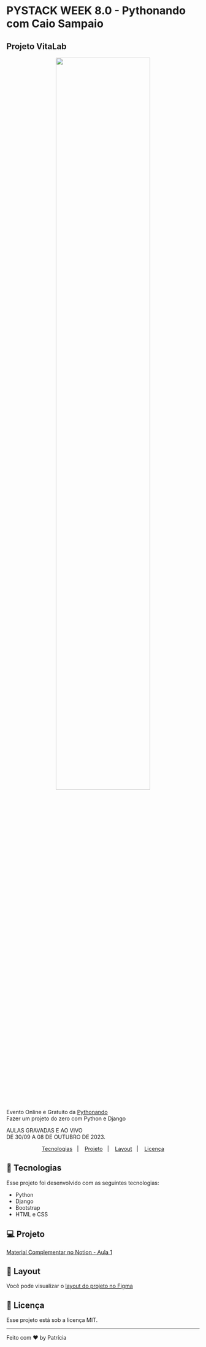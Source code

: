 # PYSTACK WEEK 8.0 - Pythonando com Caio Sampaio

## Projeto VitaLab

<p align="center">
    <img src="templates/static/geral/img/preview.png" width= "70%">  
</p>

Evento Online e Gratuito da [Pythonando](https://pythonando.com.br/psw/evento/)  
Fazer um projeto do zero com Python e Django
  
AULAS GRAVADAS E AO VIVO  
DE 30/09 A 08 DE OUTUBRO DE 2023.


<p align="center">
  <a href="#-tecnologias">Tecnologias</a>&nbsp;&nbsp;&nbsp;|&nbsp;&nbsp;&nbsp;
  <a href="#-projeto">Projeto</a>&nbsp;&nbsp;&nbsp;|&nbsp;&nbsp;&nbsp;
  <a href="#-layout">Layout</a>&nbsp;&nbsp;&nbsp;|&nbsp;&nbsp;&nbsp;
  <a href="#memo-licença">Licença</a>
</p>

## 🚀 Tecnologias  

Esse projeto foi desenvolvido com as seguintes tecnologias:  

- Python
- Django
- Bootstrap
- HTML e CSS

## 💻 Projeto  

[Material Complementar no Notion - Aula 1](https://grizzly-amaranthus-f6a.notion.site/PSW-8-0-Aula-1-c5f28c09c09f4493ad20911f984e4fc8)  

## 🔖 Layout

Você pode visualizar o [layout do projeto no Figma](https://www.figma.com/file/FzqXqJXe5a8LWcq7LxISHN/Untitled?type=design&node-id=0-1&mode=design&t=LO7jO7shOtADB4oM-0)  

## :memo: Licença

Esse projeto está sob a licença MIT.

---

Feito com ♥ by Patrícia



